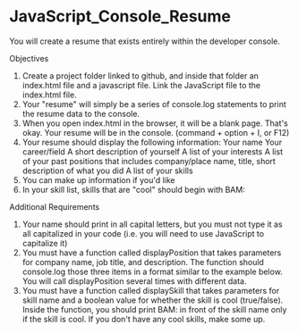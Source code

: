 # JavaScript_Console_Resume
You will create a resume that exists entirely within the developer console.

Objectives

1. Create a project folder linked to github, and inside that folder an index.html file and a javascript file. Link the JavaScript file to the index.html file.
2. Your "resume" will simply be a series of console.log statements to print the resume data to the console.
3. When you open index.html in the browser, it will be a blank page. That's okay. Your resume will be in the console. (command + option + I, or F12)
4. Your resume should display the following information:
    Your name
    Your career/field
    A short description of yourself
    A list of your interests
    A list of your past positions that includes company/place name, title, short description of what you did
    A list of your skills
5. You can make up information if you'd like
6. In your skill list, skills that are "cool" should begin with BAM:

Additional Requirements

1. Your name should print in all capital letters, but you must not type it as all capitalized in your code (i.e. you will need to use JavaScript to capitalize it)
2. You must have a function called displayPosition that takes parameters for company name, job title, and description. The function should console.log those three items in a format similar to the example below. You will call displayPosition several times with different data.
3. You must have a function called displaySkill that takes parameters for skill name and a boolean value for whether the skill is cool (true/false). Inside the function, you should print BAM: in front of the skill name only if the skill is cool. If you don't have any cool skills, make some up.